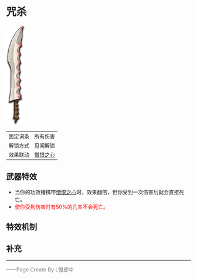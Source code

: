 # 咒杀
![咒杀](Texture2D_Sword/咒杀.png)

|||
|:----:|:----:|
|固定词条|所有伤害|
|解锁方式|见闻解锁|
|效果联动|[憎恨之心](../Potions/Potion_HeartOfHatred.md)|


## 武器特效
- 当你的功效槽携带[憎恨之心](../Potions/Potion_HeartOfHatred.md)时，效果翻倍，但你受到一次伤害后就会直接死亡。
- <font color=red>使你受到伤害时有50%的几率不会死亡。</font>

## 特效机制

## 补充

---

<font color=grey>——Page Create By L慢郎中</font>
